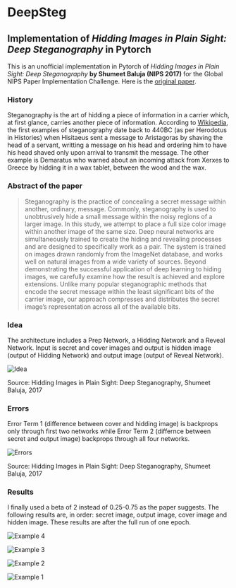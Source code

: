 # DeepSteg
## Implementation of _Hidding Images in Plain Sight: Deep Steganography_ in Pytorch

This is an unofficial implementation in Pytorch of _Hidding Images in Plain Sight: Deep Steganography_ **by Shumeet Baluja (NIPS 2017)** for the Global NIPS Paper Implementation Challenge. Here is the [original paper](https://papers.nips.cc/paper/6802-hiding-images-in-plain-sight-deep-steganography).

### History

Steganography is the art of hidding a piece of information in a carrier which, at first glance, carries another piece of information. According to [Wikipedia](https://en.wikipedia.org/wiki/Steganography), the first examples of steganography date back to 440BC (as per Herodotus in Histories) when Hisitaeus sent a message to Aristagoras by shaving the head of a servant, writting a message on his head and ordering him to have his head shaved only upon arrival to transmit the message. The other example is Demaratus who warned about an incoming attack from Xerxes to Greece by hidding it in a wax tablet, between the wood and the wax.

### Abstract of the paper

> Steganography is the practice of concealing a secret message within another,
> ordinary, message. Commonly, steganography is used to unobtrusively hide a small
> message within the noisy regions of a larger image. In this study, we attempt
> to place a full size color image within another image of the same size. Deep
> neural networks are simultaneously trained to create the hiding and revealing
> processes and are designed to specifically work as a pair. The system is trained on
> images drawn randomly from the ImageNet database, and works well on natural
> images from a wide variety of sources. Beyond demonstrating the successful
> application of deep learning to hiding images, we carefully examine how the result
> is achieved and explore extensions. Unlike many popular steganographic methods
> that encode the secret message within the least significant bits of the carrier image,
> our approach compresses and distributes the secret image’s representation across
> all of the available bits.

### Idea
The architecture includes a Prep Network, a Hidding Network and a Reveal Network. Input is secret and cover images and output is hidden image (output of Hidding Network) and output image (output of Reveal Network).

![Idea](https://github.com/lesscomfortable/DeepSteg/blob/master/Images/DeepStegIdea2.png)

Source: Hidding Images in Plain Sight: Deep Steganography, Shumeet Baluja, 2017

### Errors
Error Term 1 (difference between cover and hidding image) is backprops only through first two networks while Error Term 2 (differnce between secret and output image) backprops through all four networks.

![Errors](https://github.com/lesscomfortable/DeepSteg/blob/master/Images/DeepStegIdea.png)

Source: Hidding Images in Plain Sight: Deep Steganography, Shumeet Baluja, 2017

### Results

I finally used a beta of 2 instead of 0.25-0.75 as the paper suggests. The following results are, in order: secret image, output image, cover image and hidden image. These results are after the full run of one epoch.

![Example 4](https://github.com/lesscomfortable/DeepSteg/blob/master/Images/results5.png)

![Example 3](https://github.com/lesscomfortable/DeepSteg/blob/master/Images/results4.png)

![Example 2](https://github.com/lesscomfortable/DeepSteg/blob/master/Images/results3.png)

![Example 1](https://github.com/lesscomfortable/DeepSteg/blob/master/Images/results2.png)
